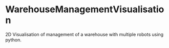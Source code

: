 # WarehouseManagementVisualisation
2D Visualisation of management of a warehouse with multiple robots using python.
